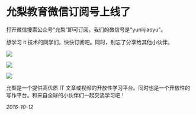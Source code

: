# 允梨教育微信订阅号上线了

打开微信搜索公众号“允梨”即可订阅。我们的微信号是"yunlijiaoyu"。

想学习 it 技术的同学们，快快订阅吧。同时，别忘了分享给其他小伙伴。

![](/images/news/psb.jpg)

![](/images/news/psb-1.jpg)

![](/images/news/psb-3.jpg)

允梨是一个提供高优质 IT 文章或视频的开放性学习平台。同时也是一个开放性的写作平台。和来自全球的小伙伴们一起交流学习吧！

_2016-10-12_
